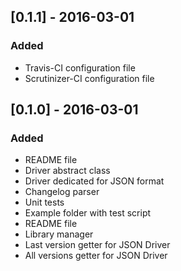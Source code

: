 ## [0.1.1] - 2016-03-01
### Added
- Travis-CI configuration file
- Scrutinizer-CI configuration file

## [0.1.0] - 2016-03-01
### Added
- README file
- Driver abstract class
- Driver dedicated for JSON format
- Changelog parser
- Unit tests
- Example folder with test script
- README file
- Library manager
- Last version getter for JSON Driver
- All versions getter for JSON Driver